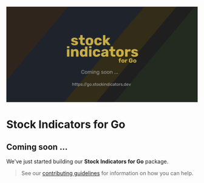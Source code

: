 [![image](https://raw.githubusercontent.com/facioquo/stock-indicators-go/main/docs/assets/social-banner.png)](https://go.stockindicators.dev/)

# Stock Indicators for Go

## Coming soon ...

We've just started building our **Stock Indicators for Go** package.

> See our [contributing guidelines](https://github.com/facioquo/stock-indicators-go/blob/main/docs/contributing.md) for information on how you can help.
